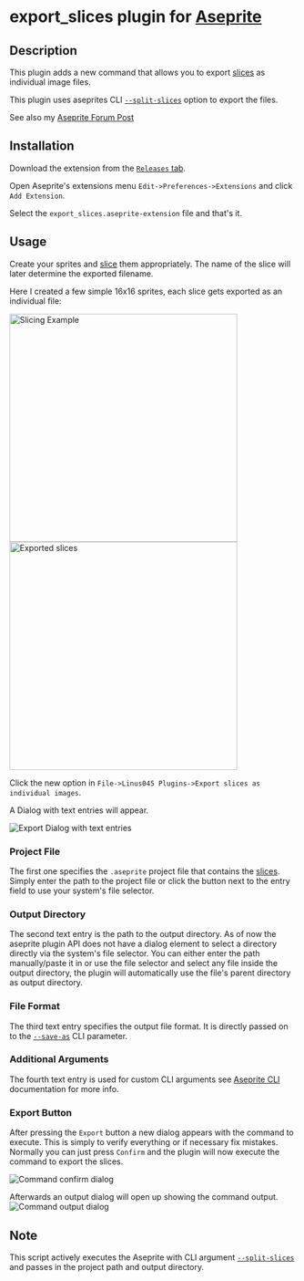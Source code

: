 # export_slices plugin for [Aseprite](https://aseprite.org)

## Description
This plugin adds a new command that allows you to export [slices](https://www.aseprite.org/docs/slices/) as individual image files.

This plugin uses aseprites CLI [`--split-slices`](https://www.aseprite.org/docs/cli//#split-slices) option to export the files.


See also my [Aseprite Forum Post](<https://community.aseprite.org/t/script-extension-export-slices-by-linus045-basically-a-gui-wrapper-for-the-cli-option-split-slices/21375>)

## Installation
Download the extension from the [`Releases` tab](https://github.com/Linus045/export_slices/releases).

Open Aseprite's extensions menu `Edit->Preferences->Extensions` and click `Add Extension`.

Select the `export_slices.aseprite-extension` file and that's it.

## Usage
Create your sprites and [slice](https://www.aseprite.org/docs/slices/) them appropriately.
The name of the slice will later determine the exported filename.

Here I created a few simple 16x16 sprites, each slice gets exported as an individual file:

<img alt='Slicing Example' src='https://i.imgur.com/TfFqPBZ.png' width='400'>
<img alt='Exported slices' src='https://i.imgur.com/eHC3C8i.png' width='400'>


Click the new option in `File->Linus045 Plugins->Export slices as individual images`.

A Dialog with text entries will appear.

![Export Dialog with text entries](https://i.imgur.com/Wy1p8d8.png)

### Project File
The first one specifies the `.aseprite` project file that contains the [slices](https://www.aseprite.org/docs/slices/).
Simply enter the path to the project file or click the button next to the entry field to use your system's file selector.


### Output Directory
The second text entry is the path to the output directory.
As of now the aseprite plugin API does not have a dialog element to select a directory directly via the system's file selector.
You can either enter the path manually/paste it in or use the file selector and select any file inside the output directory, the plugin will
automatically use the file's parent directory as output directory.


### File Format
The third text entry specifies the output file format.
It is directly passed on to the [`--save-as`](https://www.aseprite.org/docs/cli//#save-as) CLI parameter.


### Additional Arguments
The fourth text entry is used for custom CLI arguments see [Aseprite CLI](https://www.aseprite.org/docs/cli//#options) documentation for more info.

### Export Button
After pressing the `Export` button a new dialog appears with the command to execute.
This is simply to verify everything or if necessary fix mistakes.
Normally you can just press `Confirm` and the plugin will now execute the command to export the slices.

![Command confirm dialog](https://i.imgur.com/cq590Ux.png)


Afterwards an output dialog will open up showing the command output.
![Command output dialog](https://i.imgur.com/Rw3cBHX.png)


## Note
This script actively executes the Aseprite with CLI argument [`--split-slices`](https://www.aseprite.org/docs/cli//#split-slices) and passes in the project path and output directory.
